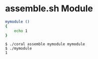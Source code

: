 assemble.sh Module
==================

```sh file mymodule.sh
mymodule ()
{
	echo 1
}
```


```console
$ ./coral assemble mymodule mymodule
$ ./mymodule
1
```
